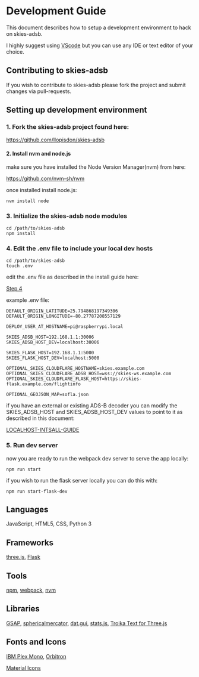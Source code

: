 # Development Guide

This document describes how to setup a development environment to hack on skies-adsb.

I highly suggest using [VScode](https://code.visualstudio.com/) but you can use any IDE or text editor of your choice.

## Contributing to skies-adsb

If you wish to contribute to skies-adsb please fork the project and submit changes via pull-requests.

## Setting up development environment

### 1. Fork the skies-adsb project found here:

https://github.com/llopisdon/skies-adsb

#### 2. Install nvm and node.js

make sure you have installed the Node Version Manager(nvm) from here:

https://github.com/nvm-sh/nvm

once installed install node.js:

```
nvm install node
```

### 3. Initialize the skies-adsb node modules

```
cd /path/to/skies-adsb
npm install
```

### 4. Edit the .env file to include your local dev hosts

```
cd /path/to/skies-adsb
touch .env
```

edit the .env file as described in the install guide here:

[Step 4](RPI-INSTALL-GUIDE.md#step-4---setup-env-file-variables)

example .env file:

```
DEFAULT_ORIGIN_LATITUDE=25.794868197349306
DEFAULT_ORIGIN_LONGITUDE=-80.27787208557129

DEPLOY_USER_AT_HOSTNAME=pi@raspberrypi.local

SKIES_ADSB_HOST=192.168.1.1:30006
SKIES_ADSB_HOST_DEV=localhost:30006

SKIES_FLASK_HOST=192.168.1.1:5000
SKIES_FLASK_HOST_DEV=localhost:5000

OPTIONAL_SKIES_CLOUDFLARE_HOSTNAME=skies.example.com
OPTIONAL_SKIES_CLOUDFLARE_ADSB_HOST=wss://skies-ws.example.com
OPTIONAL_SKIES_CLOUDFLARE_FLASK_HOST=https://skies-flask.example.com/flightinfo

OPTIONAL_GEOJSON_MAP=sofla.json
```

if you have an external or existing ADS-B decoder you can modify the SKIES_ADSB_HOST and SKIES_ADSB_HOST_DEV values to point to it as described in this document:

[LOCALHOST-INTSALL-GUIDE](LOCALHOST-INSTALL-GUIDE.md)

### 5. Run dev server

now you are ready to run the webpack dev server to serve the app locally:

```
npm run start
```

if you wish to run the flask server locally you can do this with:

```
npm run start-flask-dev
```

## Languages

JavaScript, HTML5, CSS, Python 3

## Frameworks

[three.js](https://threejs.org/), [Flask](https://flask.palletsprojects.com/)

## Tools

[npm](https://www.npmjs.com/), [webpack](https://webpack.js.org/), [nvm](https://github.com/nvm-sh/nvm)

## Libraries

[GSAP](https://greensock.com/gsap/), [sphericalmercator](https://github.com/mapbox/sphericalmercator), [dat.gui](https://github.com/dataarts/dat.gui), [stats.js](https://github.com/mrdoob/stats.js/), [Troika Text for Three.js](https://protectwise.github.io/troika/troika-three-text/)

## Fonts and Icons

[IBM Plex Mono](https://fonts.google.com/specimen/IBM+Plex+Mono), [Orbitron](https://fonts.google.com/specimen/Orbitron)

[Material Icons](https://fonts.google.com/icons)
